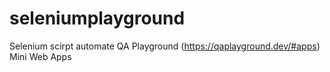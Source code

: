# seleniumplayground
Selenium scirpt automate QA Playground (https://qaplayground.dev/#apps) Mini Web Apps
